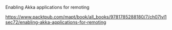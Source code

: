 Enabling Akka applications for remoting

https://www.packtpub.com/mapt/book/all_books/9781785288180/7/ch07lvl1sec72/enabling-akka-applications-for-remoting

